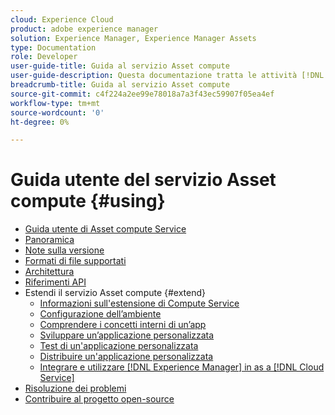 ```yaml
---
cloud: Experience Cloud
product: adobe experience manager
solution: Experience Manager, Experience Manager Assets
type: Documentation
role: Developer
user-guide-title: Guida al servizio Asset compute
user-guide-description: Questa documentazione tratta le attività [!DNL Asset Compute Service] come sviluppare, gestire, distribuire e risolvere i problemi del codice personalizzato.
breadcrumb-title: Guida al servizio Asset compute
source-git-commit: c4f224a2ee99e78018a7a3f43ec59907f05ea4ef
workflow-type: tm+mt
source-wordcount: '0'
ht-degree: 0%

---
```



# Guida utente del servizio Asset compute {#using}

+ [Guida utente di Asset compute Service](home.md)
+ [Panoramica](introduction.md)
+ [Note sulla versione](release-notes.md)
+ [Formati di file supportati](https://experienceleague.adobe.com/docs/experience-manager-cloud-service/assets/file-format-support.html)
+ [Architettura](architecture.md)
+ [Riferimenti API](api.md)
+ Estendi il servizio Asset compute {#extend}
   + [Informazioni sull&#39;estensione di Compute Service](understand-extensibility.md)
   + [Configurazione dell’ambiente](setup-environment.md)
   + [Comprendere i concetti interni di un’app](custom-application-internals.md)
   + [Sviluppare un’applicazione personalizzata](develop-custom-application.md)
   + [Test di un&#39;applicazione personalizzata](test-custom-application.md)
   + [Distribuire un&#39;applicazione personalizzata](deploy-custom-application.md)
   + [Integrare e utilizzare  [!DNL Experience Manager] in as a [!DNL Cloud Service]](https://experienceleague.adobe.com/docs/experience-manager-cloud-service/assets/asset-microservices-overview.html)
+ [Risoluzione dei problemi](troubleshooting.md)
+ [Contribuire al progetto open-source](contribute-to-compute-service.md)
